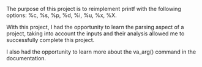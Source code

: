 The purpose of this project is to reimplement printf with the following options: %c, %s, %p, %d, %i, %u, %x, %X.

With this project, I had the opportunity to learn the parsing aspect of a project, taking into account the inputs and their analysis allowed me to successfully complete this project.

I also had the opportunity to learn more about the va_arg() command in the documentation.
